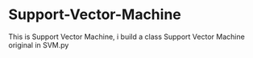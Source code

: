 # Support-Vector-Machine
This is Support Vector Machine,  i build a class Support Vector Machine original in SVM.py
